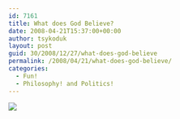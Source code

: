 ```yaml
---
id: 7161
title: What does God Believe?
date: 2008-04-21T15:37:00+00:00
author: tsykoduk
layout: post
guid: 30/2008/12/27/what-does-god-believe
permalink: /2008/04/21/what-does-god-believe/
categories:
  - Fun!
  - Philosophy! and Politics!
---
```

<p><a href="http://www.tmcm.com/comics/tags/too+much+coffee+man/169_athe"><img src="http://greg.nokes.name/assets/2008/4/20/169_athe.gif"></a></p>